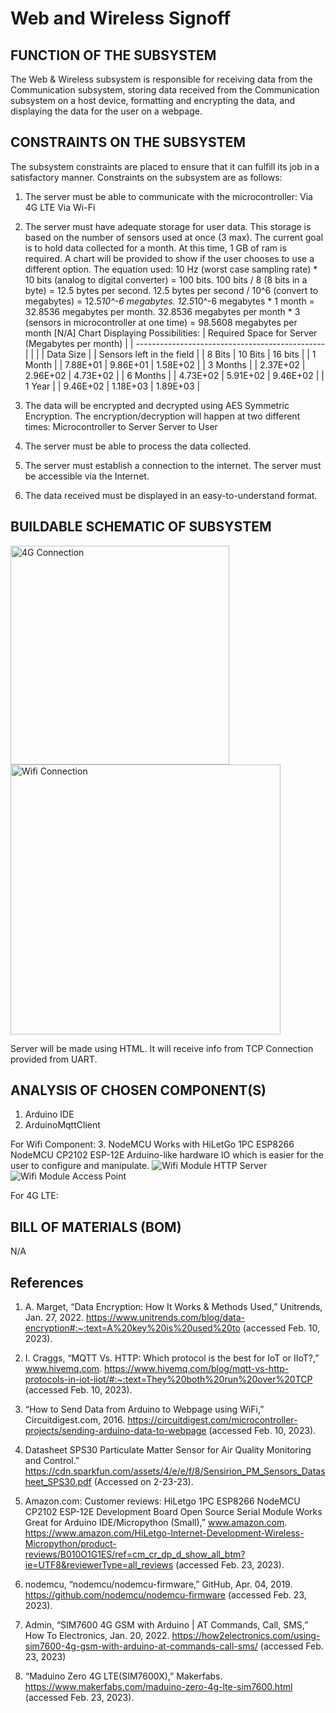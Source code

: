 # Web and Wireless Signoff
## FUNCTION OF THE SUBSYSTEM

The Web & Wireless subsystem is responsible for receiving data from the Communication subsystem, storing data received from the Communication subsystem on a host device, formatting and encrypting the data, and displaying the data for the user on a webpage.

## CONSTRAINTS ON THE SUBSYSTEM

The subsystem constraints are placed to ensure that it can fulfill its job in a satisfactory manner. Constraints on the subsystem are as follows:
1. The server must be able to communicate with the microcontroller:
Via 4G LTE
Via Wi-Fi
2. The server must have adequate storage for user data. This storage is based on the number of sensors used at once (3 max). The current goal is to hold data collected for a month. At this time, 1 GB of ram is required. A chart will be provided to show if the user chooses to use a different option. 
The equation used: 10 Hz (worst case sampling rate) * 10 bits (analog to digital converter) = 100 bits. 100 bits / 8 (8 bits in a byte) = 12.5 bytes per second. 12.5 bytes per second / 10^6 (convert to megabytes) = 12.5*10^-6 megabytes. 12.5*10^-6 megabytes * 1 month = 32.8536 megabytes per month. 32.8536 megabytes per month * 3 (sensors in microcontroller at one time) = 98.5608  megabytes per month [N/A]
Chart Displaying Possibilities:
| Required Space for Server (Megabytes per month) |
| ----------------------------------------------- |
|                                                 |  | Data Size |
| Sensors left in the field                       |  | 8 Bits | 10 Bits | 16 bits |
| 1 Month                                         |  | 7.88E+01 | 9.86E+01 | 1.58E+02 |
| 3 Months                                        |  | 2.37E+02 | 2.96E+02 | 4.73E+02 |
| 6 Months                                        |  | 4.73E+02 | 5.91E+02 | 9.46E+02 |
| 1 Year                                          |  | 9.46E+02 | 1.18E+03 | 1.89E+03 |

3. The data will be encrypted and decrypted using AES Symmetric Encryption. The encryption/decryption will happen at two different times:
Microcontroller to Server
Server to User
4. The server must be able to process the data collected.
5. The server must establish a connection to the internet. The server must be accessible via the Internet.
6. The data received must be displayed in an easy-to-understand format.



## BUILDABLE SCHEMATIC OF SUBSYSTEM

<img width="350" alt="4G Connection" src="https://user-images.githubusercontent.com/110966922/219462337-5e72409b-17d1-4c59-8d68-eab86c8fda1f.png">
<img width="432" alt="Wifi Connection" src="https://user-images.githubusercontent.com/110966922/219462340-b16763c0-cbe4-4803-ba0f-be77fbb212e4.png">


Server will be made using HTML. It will receive info from TCP Connection provided from UART. 

## ANALYSIS OF CHOSEN COMPONENT(S)

1. Arduino IDE
2. ArduinoMqttClient

For Wifi Component:
3. NodeMCU
Works with HiLetGo 1PC ESP8266 NodeMCU CP2102 ESP-12E
Arduino-like hardware IO which is easier for the user to configure and manipulate. 
![Wifi Module HTTP Server](https://user-images.githubusercontent.com/110966922/221247686-2bc1a8b8-0a40-409c-804d-ef23eedf323f.png)
![Wifi Module Access Point](https://user-images.githubusercontent.com/110966922/221247710-097123f8-785a-4ec7-b119-68a5eb4fa8a0.png)


For 4G LTE:


## BILL OF MATERIALS (BOM)

N/A

## References
1. A. Marget, “Data Encryption: How It Works & Methods Used,” Unitrends, Jan. 27, 2022. https://www.unitrends.com/blog/data-encryption#:~:text=A%20key%20is%20used%20to (accessed Feb. 10, 2023).
‌
2. I. Craggs, “MQTT Vs. HTTP: Which protocol is the best for IoT or IIoT?,” www.hivemq.com. https://www.hivemq.com/blog/mqtt-vs-http-protocols-in-iot-iiot/#:~:text=They%20both%20run%20over%20TCP (accessed Feb. 10, 2023).
‌
3. “How to Send Data from Arduino to Webpage using WiFi,” Circuitdigest.com, 2016. https://circuitdigest.com/microcontroller-projects/sending-arduino-data-to-webpage (accessed Feb. 10, 2023).
‌
4. Datasheet SPS30 Particulate Matter Sensor for Air Quality Monitoring and Control.” https://cdn.sparkfun.com/assets/4/e/e/f/8/Sensirion_PM_Sensors_Datasheet_SPS30.pdf (Accessed on 2-23-23).

5. Amazon.com: Customer reviews: HiLetgo 1PC ESP8266 NodeMCU CP2102 ESP-12E Development Board Open Source Serial Module Works Great for Arduino IDE/Micropython (Small),” www.amazon.com. https://www.amazon.com/HiLetgo-Internet-Development-Wireless-Micropython/product-reviews/B010O1G1ES/ref=cm_cr_dp_d_show_all_btm?ie=UTF8&reviewerType=all_reviews (accessed Feb. 23, 2023).
‌
6. nodemcu, “nodemcu/nodemcu-firmware,” GitHub, Apr. 04, 2019. https://github.com/nodemcu/nodemcu-firmware (accessed Feb. 23, 2023).

7. Admin, “SIM7600 4G GSM with Arduino | AT Commands, Call, SMS,” How To Electronics, Jan. 20, 2022. https://how2electronics.com/using-sim7600-4g-gsm-with-arduino-at-commands-call-sms/ (accessed Feb. 23, 2023)
‌
8. “Maduino Zero 4G LTE(SIM7600X),” Makerfabs. https://www.makerfabs.com/maduino-zero-4g-lte-sim7600.html (accessed Feb. 23, 2023).
